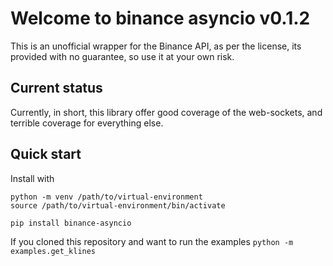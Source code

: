 # Welcome to binance asyncio v0.1.2

This is an unofficial wrapper for the Binance API, as per the license, its provided with no guarantee, so use it at your own risk.

## Current status

Currently, in short, this library offer good coverage of the web-sockets, and terrible coverage for everything else.

## Quick start

Install with  

```
python -m venv /path/to/virtual-environment
source /path/to/virtual-environment/bin/activate
```

``pip install binance-asyncio``


If you cloned this repository and want to run the examples 
``python -m examples.get_klines``